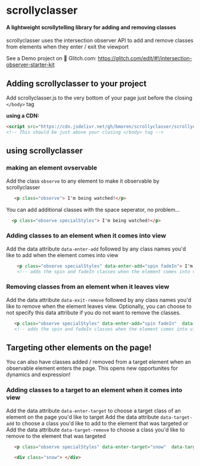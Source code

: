 # scrollyclasser

#### A lightweight scrollytelling library for adding and removing classes
scrollyclasser uses the intersection observer API to add and remove classes from elements when they enter / exit the viewport

See a Demo project on 🎏 Glitch.com: 
https://glitch.com/edit/#!/intersection-observer-starter-kit

## Adding scrollyclasser to your project
Add scrollyclasser.js to the very bottom of your page just before the closing `</body>` tag

__using a CDN:__

```html 
<script src="https://cdn.jsdelivr.net/gh/bmoren/scrollyclasser/scrollyclasser.js"></script>
<!-- This should be just above your closing </body> tag -->
 ```

 ## using scrollyclasser

 ### making an element ovservable
 Add the class `observe` to any element to make it observable by scrollyclasser

 ```html
    <p class="observe"> I'm being watched!</p>
 ```

 You can add additional classes with the space seperator,  no problem...

  ```html
    <p class="observe specialStyles"> I'm being watched!</p>
 ```

 ### Adding classes to an element when it comes into view
Add the data attribute `data-enter-add` followed by any class names you'd like to add when the element comes into view

```html
    <p class="observe specialStyles" data-enter-add="spin fadeIn"> I'm being watched!</p>
    <!-- adds the spin and fadeIn classes when the element comes into view -->
```


 ### Removing classes from an element when it leaves view
Add the data attribute `data-exit-remove` followed by any class names you'd like to remove when the element leaves view. Optionally, you can choose to not specify this data attribute if you do not want to remove the classes.

 ```html
    <p class="observe specialStyles" data-enter-add="spin fadeIn"  data-exit-remove="spin fadeIn"> I'm being watched!</p>
    <!-- adds the spin and fadeIn classes when the element comes into view & removes them when it leaves view -->
```
## Targeting other elements on the page!
You can also have classes added / removed from a target element when an observable element enters the page. This opens new opportunites for dynamics and expression!

 ### Adding classes to a target to an element when it comes into view
Add the data attribute `data-enter-target` to choose a target class of an element on the page you'd like to target
Add the data attribute `data-target-add` to choose a class you'd like to add to the element that was targeted
or
Add the data attribute `data-target-remove` to choose a class you'd like to remove to the element that was targeted


```html
   <p class="observe specialStyles" data-enter-target="snow"  data-target-add="spin" > I'm being watched!</p>

   <div class="snow"> </div>
```